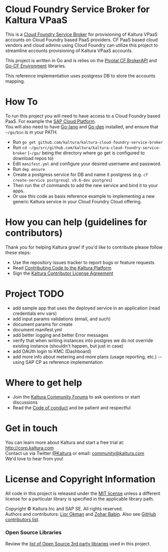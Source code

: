 # Cloud Foundry Service Broker for Kaltura VPaaS

This is a [Cloud Foundry Service Broker](https://www.openservicebrokerapi.org/) for provisioning of Kaltura VPaaS accounts on Cloud Foundry based PaaS providers. CF PaaS based cloud vendors and cloud admins using Cloud Foundry can utilize this project to streamline accounts provisioning of Kaltura VPaaS accounts. 

This project is written in Go and is relies on the [Pivotal CF BrokerAPI](https://github.com/pivotal-cf/brokerapi) and [Go-CF Environment](https://github.com/cloudfoundry-community/go-cfenv) libraries.

This reference implementation uses postgress DB to store the accounts mapping. 

# How To

To run this project you will need to have access to a Cloud Foundry based PaaS. For example the [SAP Cloud Platform](https://cloudplatform.sap.com/index.html).  
You will also need to have [Go-lang](https://golang.org/) and [Go-dep](https://golang.github.io/dep/) installed, and ensure that `~/go/bin` is in your PATH.

* Run `go get github.com/kaltura/kaltura-cloud-foundry-service-broker`
* Run `cd ~/go/src/github.com/kaltura/kaltura-cloud-foundry-service-broker` (`~/go/` being the directory where go get is configured to download repos to)
* Edit `manifest.yml` and configure your desired username and password.
* Run `dep ensure`
* Create a postgress service for DB and name it postgress (e.g. `cf create-service postgresql v9.6-dev postgres`)
* Then run the cf commands to add the new service and bind it to your apps.
* Or use this code as basis reference example to implementing a new generic Kaltura service in your Cloud Foundry Cloud offering.

# How you can help (guidelines for contributors) 
Thank you for helping Kaltura grow! If you'd like to contribute please follow these steps:
* Use the repository issues tracker to report bugs or feature requests
* Read [Contributing Code to the Kaltura Platform](https://github.com/kaltura/platform-install-packages/blob/master/doc/Contributing-to-the-Kaltura-Platform.md)
* Sign the [Kaltura Contributor License Agreement](https://agentcontribs.kaltura.org/)

# Project TODO

* add sample app that uses the deployed service in an application (read credentials env vars)
* add input params validations (email, and such)
* document params for create
* document manifest.yml
* add better logging and better Error messages
* verify that when writing instances into postgres we do not override existing instance (shouldn't happen, but just in case)
* add OAUth login to KMC (Dashboard)
* add more info about metering and more plans (usage reporting, etc.) -- using SAP CP as reference implementation

# Where to get help
* Join the [Kaltura Community Forums](https://forum.kaltura.org/) to ask questions or start discussions
* Read the [Code of conduct](https://forum.kaltura.org/faq) and be patient and respectful

# Get in touch
You can learn more about Kaltura and start a free trial at: http://corp.kaltura.com    
Contact us via Twitter [@Kaltura](https://twitter.com/Kaltura) or email: community@kaltura.com  
We'd love to hear from you!

# License and Copyright Information
All code in this project is released under the [MIT license](https://github.com/kaltura/kaltura-cloud-foundry-service-broker/blob/master/LICENSE) unless a different license for a particular library is specified in the applicable library path.   

Copyright © Kaltura Inc and SAP SE. All rights reserved.   
Authors and contributors: [Lior Okman](https://github.com/liorokman/) and [Zohar Babin](https://github.com/zoharbabin). Also see [GitHub contributors list](https://github.com/kaltura/kaltura-cloud-foundry-service-broker/graphs/contributors).  

### Open Source Libraries
Review the [list of Open Source 3rd party libraries](open-source-libraries.md) used in this project.
